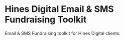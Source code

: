 # Hines Digital Email & SMS Fundraising Toolkit
Email &amp; SMS Fundraising toolkit for Hines Digital clients.
